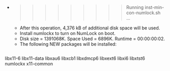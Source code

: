 * >>>>>>>>> Running inst-min-con-numlock.sh ...
  * After this operation, 4,376 kB of additional disk space will be used.
  * Install numlockx to turn on NumLock on boot.
  * Disk size = 1391068K. Space Used = 6896K. Runtime = 00:00:00:02.
  * The following NEW packages will be installed:
  ```bash
libx11-6 libx11-data libxau6 libxcb1 libxdmcp6
libxext6 libxi6 libxtst6 numlockx x11-common
  ```

